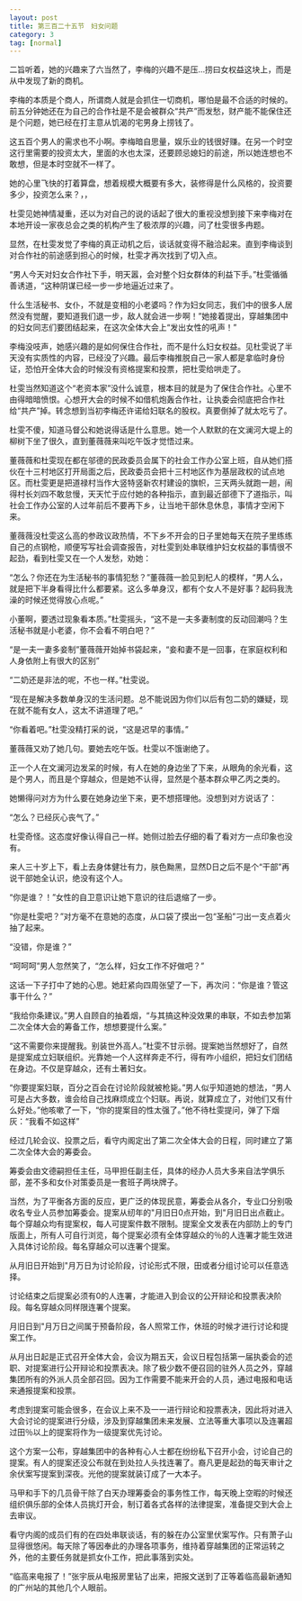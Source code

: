 ```yaml
---
layout: post
title: 第三百二十五节　妇女问题
category: 3
tag: [normal]
---
```


二旨听着，她的兴趣来了六当然了，李梅的兴趣不是压…捞曰女权益这块上，而是从中发现了新的商机。

李梅的本质是个商人，所谓商人就是会抓住一切商机，哪怕是最不合适的时候的。前五分钟她还在为自己的合作社是不是会被群众“共产”而发愁，财产能不能保住还是个问题，她已经在打主意从饥渴的宅男身上捞钱了。

这五百个男人的需求也不小啊。李梅暗自思量，娱乐业的钱很好赚。在另一个时空这行里需要的投资太大，里面的水也太深，还要顾忌媳妇的前途，所以她连想也不敢想，但是本时空就不一样了。

她的心里飞快的打着算盘，想着规模大概要有多大，装修得是什么风格的，投资要多少，投资怎么来？，，

杜雯见她神情凝重，还以为对自己的说的话起了很大的重视没想到接下来李梅对在本地开设一家夜总会之类的机构产生了极浓厚的兴趣，问了杜雯很多冉题。

显然，在杜雯发觉了李梅的真正动机之后，谈话就变得不融洽起来。直到李梅谈到对合作社的前途感到担心的时候，杜雯才再次找到了切入点。

“男人今天对妇女合作社下手，明天嚣，会对整个妇女群体的利益下手。”杜雯循循善诱道，“这种阴谋已经一步一步地逼近过来了。

什么生活秘书、女仆，不就是变相的小老婆吗？作为妇女同志，我们中的很多人居然没有觉醒，要知道我们退一步，敌人就会进一步啊！”她接着提出，穿越集团中的妇女同志们要团结起来，在这次全体大会上“发出女性的吼声！”

李梅没吱声，她感兴趣的是如何保住合作社，而不是什么妇女权益。见杜雯说了半天没有实质性的内容，已经没了兴趣。最后李梅推脱自己一家人都是拿临时身份证，恐怕开全体大会的时候没有资格提案和投票，把杜雯给哄走了。

杜雯当然知道这个“老资本家”没什么诚意，根本目的就是为了保住合作社。心里不由得暗暗愤恨。心想开大会的时候不如借机炮轰合作社，让执委会彻底把合作社给“共产”掉。转念想到当初李梅还许诺给妇联名的股权。真要倒掉了就太吃亏了。

杜雯不傻，知道马督公和她说得话是什么意思。她一个人默默的在文澜河大堤上的柳树下坐了很久，直到董薇薇来叫吃午饭才觉悟过来。

董薇薇和杜雯现在都在邬德的民政委员会属下的社会工作办公室上班，自从她们搭伙在十三村地区打开局面之后，民政委员会把十三村地区作为基层政权的试点地区。而杜雯更是把道禄村当作大竖特竖新农村建设的旗帜，三天两头就跑一趟，闹得村长刘四不敢怠慢，天天忙于应付她的各种指示，直到最近部德下了道指示，叫社会工作办公室的人过年前后不要再下乡，让当地干部休息休息，事情才空闲下来。

董薇薇没杜雯这么高的参政议政热情，不下乡不开会的日子里她每天在院子里练练自己的点钢枪，顺便写写社会调查报告，对杜雯到处串联维护妇女权益的事情很不起劲，看到杜雯又在一个人发愁，劝她：

“怎么？你还在为生活秘书的事情犯愁？”董薇薇一脸见到杞人的模样，“男人么，就是把下半身看得比什么都要紧。这么多单身汉，都有个女人不是好事？起码我洗澡的时候还觉得放心点呢。”

小董啊，要透过现象看本质。”杜雯摇头，“这不是一夫多妻制度的反动回潮吗？生活秘书就是小老婆，你不会看不明白吧？”

“是一夫一妻多妾制”董薇薇开始掉书袋起来，“妾和妻不是一回事，在家庭权利和人身依附上有很大的区别”

“二奶还是非法的呢，不也一样。”杜雯说。

“现在是解决多数单身汉的生活问题。总不能说因为你们以后有包二奶的嫌疑，现在就不能有女人，这太不讲道理了吧。”

“你看着吧。”杜雯没精打采的说，“这是迟早的事情。”

董薇薇又劝了她几句。要她去吃午饭。杜雯以不饿谢绝了。

正一个人在文澜河边发呆的时候，有人在她的身边坐了下来，从眼角的余光看，这是个男人，而且是个穿越众，但是她不认得，显然是个基本群众甲乙丙之类的。

她懒得问对方为什么要在她身边坐下来，更不想搭理他。没想到对方说话了：

“怎么？已经灰心丧气了。”

杜雯奇怪。这态度好像认得自己一样。她侧过脸去仔细的看了看对方一点印象也没有。

来人三十岁上下，看上去身体健壮有力，肤色黝黑，显然D日之后不是个“干部”再说干部她全认识，绝没有这个人。

“你是谁？！”女性的自卫意识让她下意识的往后退缩了一步。

“你是杜雯吧？”对方毫不在意她的态度，从口袋了摸出一包“圣船”刁出一支点着火抽了起来。

“没错，你是谁？”

“呵呵呵”男人忽然笑了，“怎么样，妇女工作不好做吧？”

这话一下子打中了她的心思。她赶紧向四周张望了一下，再次问：“你是谁？管这事干什么？”

“我给你条建议。”男人自顾自的抽着烟，“与其搞这种没效果的串联，不如去参加第二次全体大会的筹备工作，想想要提什么案。”

“这不需要你来提醒我。别装世外高人。”杜雯不甘示弱。提案她当然想好了，自然是提案成立妇联组织。光靠她一个人这样奔走不行，得有咋小组织，把妇女们团结在身边。不仅是穿越众，还有土著妇女。

“你要提案妇联，百分之百会在讨论阶段就被枪毙。”男人似乎知道她的想法，“男人可是占大多数，谁会给自己找麻烦成立个妇联。再说，就算成立了，对他们又有什么好处。”他咳嗽了一下，“你的提案目的性太强了。”他不待杜雯提问，弹了下烟灰：“我看不如这样”

经过几轮会议、投票之后，看守内阁定出了第二次全体大会的日程，同时建立了第二次全体大会的筹委会。

筹委会由文德嗣担任主任，马甲担任副主任，具体的经办人员大多来自法学俱乐部，差不多和女仆对策委员是一套班子两块牌子。

当然，为了平衡各方面的反应，更广泛的体现民意，筹委会从各介，专业口分别吸收名专业人员参加筹委会。提案从纫年的"月旧日0点开始，到"月旧日出点截止。每个穿越众均有提案权，每人可提案件数不限制。提案全文发表在内部防上的专门版面上，所有人可自行浏览，每个提案必须有全体穿越众的％的人连署才能生效进入具体讨论阶段。每名穿越众可以连署个提案。

从月旧日开始到"月万日为讨论阶段，讨论形式不限，田或者分组讨论可以任意选择。

讨论结束之后提案必须有0的人连署，才能进入到会议的公开辩论和投票表决阶段。每名穿越众同样限连署个提案。

月旧日到"月万日之间属于预备阶段，各人照常工作，休班的时候才进行讨论和提案工作。

从月出日起是正式召开全体大会，会议为期五天，会议日程包括第一届执委会的述职、对提案进行公开辩论和投票表决。除了极少数不便召回的驻外人员之外，穿越集团所有的外派人员全部召回。因为工作需要不能来开会的人员，通过电报和电话来通报提案和投票。

考虑到提案可能会很多，在会议上来不及一一进行辩论和投票表决，因此将对进入大会讨论的提案进行分级，涉及到穿越集团未来发展、立法等重大事项以及连署超过田％以上的提案将作为一级提案优先讨论。

这个方案一公布，穿越集团中的各种有心人士都在纷纷私下召开小会，讨论自己的提案。有人的提案还没公布就在到处拉人头找连署了。裔凡更是起劲的每天审计之余伏案写提案到深夜。光他的提案就装订成了一大本子。

马甲和手下的几员骨干除了白天办理筹委会的事务性工作，每天晚上空暇的时候还组织俱乐部的全体人员挑灯开会，制订着各式各样的法律提案，准备提交到大会上去审议。

看守内阁的成员们有的在四处串联谈话，有的躲在办公室里伏案写作。只有萧子山显得很悠闲。每天除了等因奉此的办理各项事务，维持着穿越集团的正常运转之外，他的主要任务就是抓女仆工作，把此事落到实处。

“临高来电报了！”张宇辰从电报房里钻了出来，把报文送到了正等着临高最新通知的广州站的其他几个人眼前。